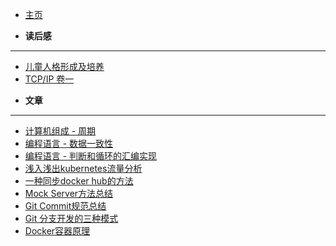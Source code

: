 <!-- docs/_sidebar.md -->

* [主页](/)

* **读后感**
---
  + [儿童人格形成及培养](/book/children.md)
  + [TCP/IP 卷一](/book/tcp-ip.md)


* **文章**
---
  + [计算机组成 - 周期](/doc/zucheng-cpu.md)
  + [编程语言 - 数据一致性](/doc/golang-data-share.md)
  + [编程语言 - 判断和循环的汇编实现](/doc/c-loop.md)
  + [浅入浅出kubernetes流量分析](/doc/kubernetes/eyes.md)
  + [一种同步docker hub的方法](/doc/docker-hub.md)
  + [Mock Server方法总结](/doc/mock-server.md)
  + [Git Commit规范总结](/doc/git-commit.md)
  + [Git 分支开发的三种模式](/doc/git-branch.md)
  + [Docker容器原理](/doc/docker-what.md)